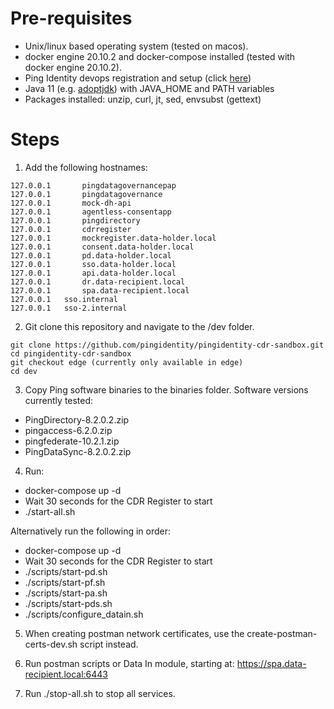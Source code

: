 # Pre-requisites #

- Unix/linux based operating system (tested on macos). 
- docker engine 20.10.2 and docker-compose installed (tested with docker engine 20.10.2).
- Ping Identity devops registration and setup (click [here](https://devops.pingidentity.com/get-started/devopsRegistration/))
- Java 11 (e.g. [adoptjdk](https://adoptopenjdk.net/)) with JAVA_HOME and PATH variables
- Packages installed: unzip, curl, jt, sed, envsubst (gettext)

# Steps #

1) Add the following hostnames: 
```
127.0.0.1       pingdatagovernancepap
127.0.0.1       pingdatagovernance
127.0.0.1       mock-dh-api
127.0.0.1       agentless-consentapp
127.0.0.1       pingdirectory
127.0.0.1       cdrregister
127.0.0.1       mockregister.data-holder.local
127.0.0.1       consent.data-holder.local
127.0.0.1       pd.data-holder.local
127.0.0.1       sso.data-holder.local
127.0.0.1       api.data-holder.local
127.0.0.1       dr.data-recipient.local
127.0.0.1       spa.data-recipient.local
127.0.0.1	sso.internal
127.0.0.1	sso-2.internal
```

2) Git clone this repository and navigate to the /dev folder.

```
git clone https://github.com/pingidentity/pingidentity-cdr-sandbox.git
cd pingidentity-cdr-sandbox
git checkout edge (currently only available in edge)
cd dev
```

3) Copy Ping software binaries to the binaries folder. Software versions currently tested:
- PingDirectory-8.2.0.2.zip
- pingaccess-6.2.0.zip
- pingfederate-10.2.1.zip
- PingDataSync-8.2.0.2.zip

4) Run:
- docker-compose up -d
- Wait 30 seconds for the CDR Register to start
- ./start-all.sh

Alternatively run the following in order:
- docker-compose up -d
- Wait 30 seconds for the CDR Register to start
- ./scripts/start-pd.sh
- ./scripts/start-pf.sh
- ./scripts/start-pa.sh
- ./scripts/start-pds.sh
- ./scripts/configure_datain.sh

5) When creating postman network certificates, use the create-postman-certs-dev.sh script instead.

6) Run postman scripts or Data In module, starting at: https://spa.data-recipient.local:6443

7) Run ./stop-all.sh to stop all services.
